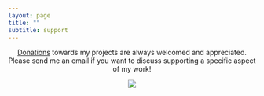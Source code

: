```yaml
---
layout: page
title: ""
subtitle: support
---
```


<p align="center"> <a href="https://www.paypal.me/miadawson">Donations</a> towards my projects are always welcomed and appreciated.  Please send me an email if you want to discuss supporting a specific aspect of my work! 

<p align="center"><img src= "https://media.giphy.com/media/3o7bu2s4p3ydnZ1WVy/giphy.gif" /></p>
